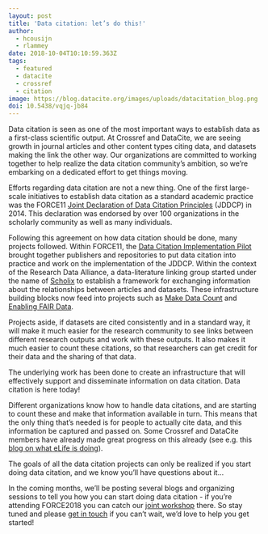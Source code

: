 ```yaml
---
layout: post
title: 'Data citation: let’s do this!'
author:
  - hcousijn
  - rlammey
date: 2018-10-04T10:10:59.363Z
tags:
  - featured
  - datacite
  - crossref
  - citation
image: https://blog.datacite.org/images/uploads/datacitation_blog.png
doi: 10.5438/vqjq-jb84
---
```

Data citation is seen as one of the most important ways to establish data as a first-class scientific output. At Crossref and DataCite, we are seeing growth in journal articles and other content types citing data, and datasets making the link the other way. Our organizations are committed to working together to help realize the data citation community’s ambition, so we’re embarking on a dedicated effort to get things moving.

Efforts regarding data citation are not a new thing. One of the first large-scale initiatives to establish data citation as a standard academic practice was the FORCE11 [Joint Declaration of Data Citation Principles](https://www.force11.org/datacitationprinciples) (JDDCP) in 2014. This declaration was endorsed by over 100 organizations in the scholarly community as well as many individuals. 

Following this agreement on how data citation should be done, many projects followed. Within FORCE11, the [Data Citation Implementation Pilot](https://www.force11.org/group/dcip) brought together publishers and repositories to put data citation into practice and work on the implementation of the JDDCP. Within the context of the Research Data Alliance, a data-literature linking group started under the name of [Scholix](http://www.scholix.org) to establish a framework for exchanging information about the relationships between articles and datasets. These infrastructure building blocks now feed into projects such as [Make Data Count](https://makedatacount.org/) and [Enabling FAIR Data](http://www.copdess.org/enabling-fair-data-project/).

Projects aside, if datasets are cited consistently and in a standard way, it will make it much easier for the research community to see links between different research outputs and work with these outputs. It also makes it much easier to count these citations, so that researchers can get credit for their data and the sharing of that data. 

The underlying work has been done to create an infrastructure that will effectively support and disseminate information on data citation. Data citation is here today! 

Different organizations know how to handle data citations, and are starting to count these and make that information available in turn. This means that the only thing that’s needed is for people to actually cite data, and this information be captured and passed on. Some Crossref and DataCite members have already made great progress on this already (see e.g. this [blog on what eLife is doing](https://www.crossref.org/blog/data-citations-and-the-elife-story-so-far/)). 

The goals of all the data citation projects can only be realized if you start doing data citation, and we know you’ll have questions about it…

In the coming months, we’ll be posting several blogs and organizing sessions to tell you how you can start doing data citation - if you’re attending FORCE2018 you can catch our [joint workshop](https://force2018.sched.com/event/Fs0A/contributing-and-consuming-data-metrics-to-make-your-data-count) there. So stay tuned and please [get in touch](<mailto: support@datacite.org>) if you can’t wait, we’d love to help you get started!
